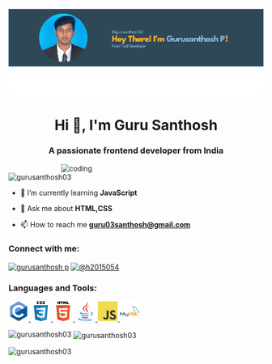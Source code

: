 ![logo](https://github.com/gurusanthosh03/gurusanthosh03/blob/main/image.png)
<h1 align="center">Hi 👋, I'm Guru Santhosh</h1>
<h3 align="center">A passionate frontend developer from India</h3>

<img align="right" alt="coding" width="400" src="https://user-images.githubusercontent.com/83969467/204139392-825f3781-f5c9-4e27-a9a1-a8d2c4a7e41c.gif">

<p align="left"> <img src="https://komarev.com/ghpvc/?username=gurusanthosh03&label=Profile%20views&color=0e75b6&style=flat" alt="gurusanthosh03" /> </p>

- 🌱 I’m currently learning **JavaScript**

- 💬 Ask me about **HTML,CSS**

- 📫 How to reach me **guru03santhosh@gmail.com**

<h3 align="left">Connect with me:</h3>
<p align="left">
<a href="https://linkedin.com/in/gurusanthosh p" target="blank"><img align="center" src="https://raw.githubusercontent.com/rahuldkjain/github-profile-readme-generator/master/src/images/icons/Social/linked-in-alt.svg" alt="gurusanthosh p" height="30" width="40" /></a>
<a href="https://www.hackerrank.com/@h2015054" target="blank"><img align="center" src="https://raw.githubusercontent.com/rahuldkjain/github-profile-readme-generator/master/src/images/icons/Social/hackerrank.svg" alt="@h2015054" height="30" width="40" /></a>
</p>

<h3 align="left">Languages and Tools:</h3>
<p align="left"> <a href="https://www.cprogramming.com/" target="_blank" rel="noreferrer"> <img src="https://raw.githubusercontent.com/devicons/devicon/master/icons/c/c-original.svg" alt="c" width="40" height="40"/> </a> <a href="https://www.w3schools.com/css/" target="_blank" rel="noreferrer"> <img src="https://raw.githubusercontent.com/devicons/devicon/master/icons/css3/css3-original-wordmark.svg" alt="css3" width="40" height="40"/> </a> <a href="https://www.w3.org/html/" target="_blank" rel="noreferrer"> <img src="https://raw.githubusercontent.com/devicons/devicon/master/icons/html5/html5-original-wordmark.svg" alt="html5" width="40" height="40"/> </a> <a href="https://www.java.com" target="_blank" rel="noreferrer"> <img src="https://raw.githubusercontent.com/devicons/devicon/master/icons/java/java-original.svg" alt="java" width="40" height="40"/> </a> <a href="https://developer.mozilla.org/en-US/docs/Web/JavaScript" target="_blank" rel="noreferrer"> <img src="https://raw.githubusercontent.com/devicons/devicon/master/icons/javascript/javascript-original.svg" alt="javascript" width="40" height="40"/> </a> <a href="https://www.mysql.com/" target="_blank" rel="noreferrer"> <img src="https://raw.githubusercontent.com/devicons/devicon/master/icons/mysql/mysql-original-wordmark.svg" alt="mysql" width="40" height="40"/> </a> </p>

<p><img align="left" src="https://github-readme-stats.vercel.app/api/top-langs?username=gurusanthosh03&show_icons=true&locale=en&layout=compact" alt="gurusanthosh03" /></p>

<p>&nbsp;<img align="center" src="https://github-readme-stats.vercel.app/api?username=gurusanthosh03&show_icons=true&locale=en" alt="gurusanthosh03" /></p>

<p><img align="center" src="https://github-readme-streak-stats.herokuapp.com/?user=gurusanthosh03&" alt="gurusanthosh03" /></p>
